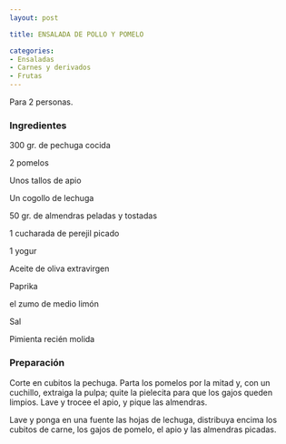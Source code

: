 ```yaml
---
layout: post

title: ENSALADA DE POLLO Y POMELO

categories:
- Ensaladas
- Carnes y derivados
- Frutas
---
```

Para 2 personas.

<h3>Ingredientes</h3>

300 gr. de pechuga cocida

2 pomelos

Unos tallos de apio

Un cogollo de lechuga

50 gr. de almendras peladas y tostadas

1 cucharada de perejil picado

1 yogur

Aceite de oliva extravirgen

Paprika

el zumo de medio limón

Sal

Pimienta recién molida

<h3>Preparación</h3>

Corte en cubitos la pechuga. Parta los pomelos por la mitad y, con un cuchillo, extraiga la pulpa; quite la pielecita para que los gajos queden limpios. Lave y trocee el apio, y pique las almendras.

Lave y ponga en una fuente las hojas de lechuga, distribuya encima los cubitos de carne, los gajos de pomelo, el apio y las almendras picadas.
